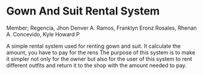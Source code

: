 # Gown And Suit Rental System

Member;
 Regencia, Jhon Denver A.
 Ramos, Franklyn Eronz
 Rosales, Rhenan A.
 Concevido, Kyle Howard P
 
A simple rental system used for renting gown and suit. It calculate the amount, you have to pay for the rens
The purpose of this system is to make it simpler not only for the owner but also for the user of this system to rent different outfits and return it to the shop with the amount needed to pay.
